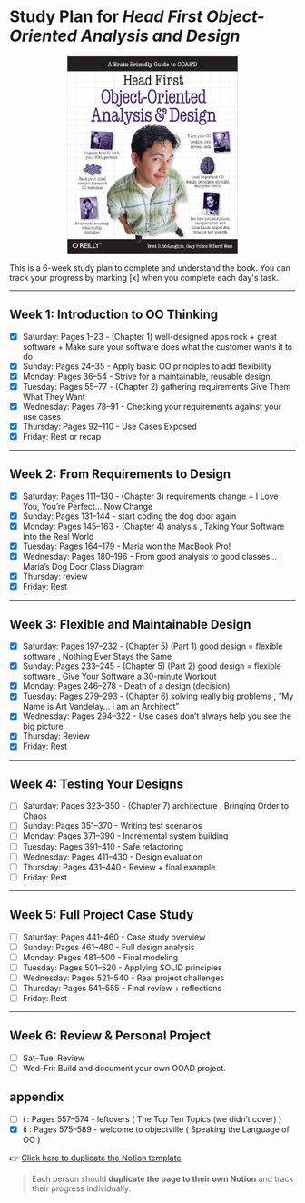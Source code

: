 # Study Plan for *Head First Object-Oriented Analysis and Design*

<p align="center"> <img src="HFOOAD.jpg" alt="HFOOAD" width="300"> </p>

This is a 6-week study plan to complete and understand the book. You can track your progress by marking [x] when you complete each day's task.

---

## Week 1: Introduction to OO Thinking

- [x] Saturday: Pages 1–23 - (Chapter 1) well-designed apps rock + great software + Make sure your software does what the customer wants it to do
- [x] Sunday: Pages 24–35 - Apply basic OO principles to add flexibility
- [x] Monday: Pages 36–54 - Strive for a maintainable, reusable design.
- [x] Tuesday: Pages 55–77 - (Chapter 2) gathering requirements Give Them What They Want
- [x] Wednesday: Pages 78–91 - Checking your requirements against your use cases
- [x] Thursday: Pages 92–110 - Use Cases Exposed 
- [x] Friday: Rest or recap

---

## Week 2: From Requirements to Design

- [x] Saturday: Pages 111–130 - (Chapter 3) requirements change + I Love You, You’re Perfect... Now Change
- [x] Sunday: Pages 131–144 - start coding the dog door again
- [x] Monday: Pages 145–163 - (Chapter 4) analysis , Taking Your Software into the Real World
- [x] Tuesday: Pages 164–179 - Maria won the MacBook Pro!
- [x] Wednesday: Pages 180–196 - From good analysis to good classes... , Maria’s Dog Door Class Diagram
- [x] Thursday: review
- [x] Friday: Rest

---

## Week 3: Flexible and Maintainable Design

- [x] Saturday: Pages 197–232 - (Chapter 5) (Part 1) good design = flexible software , Nothing Ever Stays the Same
- [x] Sunday: Pages 233–245 - (Chapter 5) (Part 2) good design = flexible software , Give Your Software a 30-minute Workout
- [x] Monday: Pages 246–278 - Death of a design (decision)
- [x] Tuesday: Pages 279–293 - (Chapter 6) solving really big problems , “My Name is Art Vandelay... I am an Architect”
- [x] Wednesday: Pages 294–322 - Use cases don’t always help you see the big picture 
- [x] Thursday: Review
- [x] Friday: Rest

---

## Week 4: Testing Your Designs

- [ ] Saturday: Pages 323–350 - (Chapter 7) architecture , Bringing Order to Chaos
- [ ] Sunday: Pages 351–370 - Writing test scenarios
- [ ] Monday: Pages 371–390 - Incremental system building
- [ ] Tuesday: Pages 391–410 - Safe refactoring
- [ ] Wednesday: Pages 411–430 - Design evaluation
- [ ] Thursday: Pages 431–440 - Review + final example
- [ ] Friday: Rest

---

## Week 5: Full Project Case Study

- [ ] Saturday: Pages 441–460 - Case study overview
- [ ] Sunday: Pages 461–480 - Full design analysis
- [ ] Monday: Pages 481–500 - Final modeling
- [ ] Tuesday: Pages 501–520 - Applying SOLID principles
- [ ] Wednesday: Pages 521–540 - Real project challenges
- [ ] Thursday: Pages 541–555 - Final review + reflections
- [ ] Friday: Rest

---

## Week 6: Review & Personal Project

- [ ] Sat–Tue: Review 
- [ ] Wed–Fri: Build and document your own OOAD project.

## appendix 
- [ ] i : Pages 557–574  - leftovers ( The Top Ten Topics (we didn’t cover) )
- [x] ii : Pages 575–589  - welcome to objectville ( Speaking the Language of OO )

👉 [Click here to duplicate the Notion template](https://flash-wall-183.notion.site/Study-Plan-for-Head-First-Object-Oriented-Analysis-and-Design-1e418ca809bf80e698d5c4f918f2f169?pvs=4)

> Each person should **duplicate the page to their own Notion** and track their progress individually.


